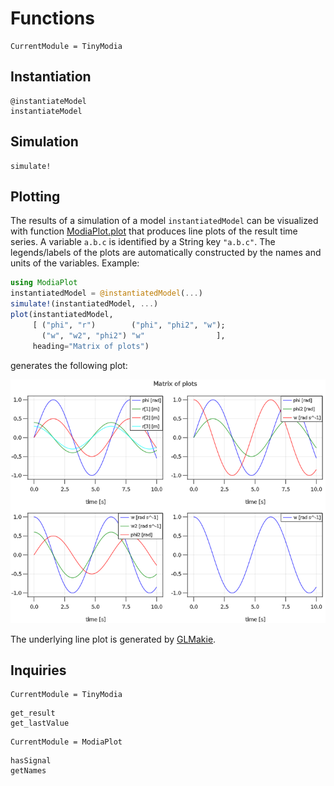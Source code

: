 # Functions

```@meta
CurrentModule = TinyModia
```


## Instantiation

```@docs
@instantiateModel
instantiateModel
```

## Simulation

```@docs
simulate!
```

## Plotting

The results of a simulation of a model `instantiatedModel` can be visualized with
function [ModiaPlot.plot](https://modiasim.github.io/ModiaPlot.jl/stable/Functions.html#ModiaPlot.plot)
that produces line plots of the result time series.
A variable `a.b.c` is identified by a String key `"a.b.c"`.
The legends/labels of the plots are automatically constructed by the
names and units of the variables. Example:

```julia
using ModiaPlot
instantiatedModel = @instantiatedModel(...)
simulate!(instantiatedModel, ...)
plot(instantiatedModel,
     [ ("phi", "r")        ("phi", "phi2", "w");
       ("w", "w2", "phi2") "w"                ],
     heading="Matrix of plots")
```

generates the following plot:

![Matrix-of-Plots](../resources/images/matrix-of-plots.png)

The underlying line plot is generated by [GLMakie](https://github.com/JuliaPlots/GLMakie.jl).


## Inquiries

```@meta
CurrentModule = TinyModia
```

```@docs
get_result
get_lastValue
```

```@meta
CurrentModule = ModiaPlot
```

```@docs
hasSignal
getNames
```

